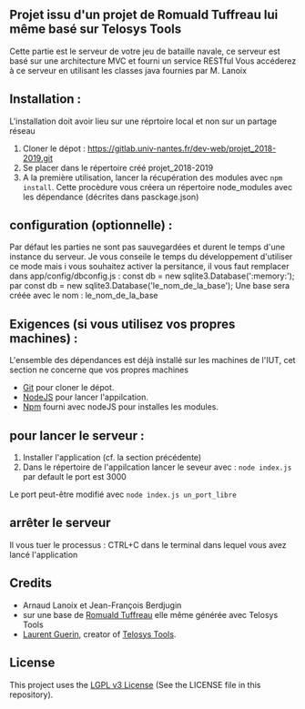 ## Projet issu d'un projet de Romuald Tuffreau lui même basé sur Telosys Tools
Cette partie est le serveur de votre jeu de bataille navale, ce serveur est basé sur une architecture MVC et fourni un service RESTful 
Vous accéderez à ce serveur en utilisant les classes java fournies par M. Lanoix

## Installation :
L'installation doit avoir lieu sur une réprtoire local et non sur un partage réseau 
1. Cloner le dépot  :  https://gitlab.univ-nantes.fr/dev-web/projet_2018-2019.git
2. Se placer dans le répertoire créé projet_2018-2019
3. A la première utilisation, lancer la récupération des modules avec `npm install`.
Cette procèdure vous créera un répertoire node_modules avec les dépendance (décrites dans pasckage.json)

## configuration (optionnelle) :
Par défaut les parties ne sont pas sauvegardées et durent le temps d'une instance du serveur.
Je vous conseile le temps du développement d'utiliser ce mode mais i vous souhaitez activer la persitance, il vous faut remplacer dans app/config/dbconfig.js : 
const db = new sqlite3.Database(':memory:'); par
const db = new sqlite3.Database('le_nom_de_la_base'); 
Une base sera créée avec le nom :  le_nom_de_la_base
                                                               
## Exigences (si vous utilisez vos propres machines) :
L'ensemble des dépendances est déjà installé sur les machines de l'IUT, cet section ne concerne que vos propres machines 

- [Git](https://git-scm.com/) pour cloner le dépot.
- [NodeJS](https://nodejs.org/en/) pour lancer l'appilcation.
- [Npm](https://www.npmjs.com/) fourni avec nodeJS pour installes les modules.


## pour lancer le serveur :

1. Installer l'application (cf. la section précédente)
2. Dans le répertoire de l'appilcation lancer le seveur avec : `node index.js` par default le port est 3000

Le port peut-être modifié avec `node index.js un_port_libre`

## arrêter le serveur
Il vous tuer le processus : CTRL+C dans le terminal dans lequel vous avez lancé l'application  

## Credits
- Arnaud Lanoix et Jean-François Berdjugin 
- sur une base de [Romuald Tuffreau](https://github.com/romwaldtff) elle même générée avec Telosys Tools
- [Laurent Guerin](https://github.com/l-gu), creator of [Telosys Tools](https://sites.google.com/site/telosystools/).

## License

This project uses the [LGPL v3 License](https://www.gnu.org/licenses/lgpl-3.0.en.html) (See the LICENSE file in this repository).